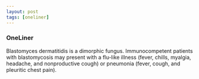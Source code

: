 ```yaml
---
layout: post
tags: [oneliner]
---
```



### OneLiner

Blastomyces dermatitidis is a dimorphic fungus. Immunocompetent patients with blastomycosis may present with a flu-like illness (fever, chills, myalgia, headache, and nonproductive cough) or pneumonia (fever, cough, and pleuritic chest pain).
